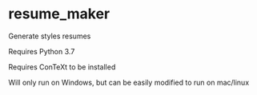 # resume_maker
Generate styles resumes

Requires Python 3.7

Requires ConTeXt to be installed

Will only run on Windows, but can be easily modified to run on mac/linux
